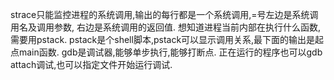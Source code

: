 strace只能监控进程的系统调用,输出的每行都是一个系统调用,=号左边是系统调用名及调用参数,
右边是系统调用的返回值. 想知道进程当前内部在执行什么函数,需要用pstack. pstack是个shell脚本,pstack可以显示调用关系,最下面的输出是起点main函数.
gdb是调试器,能够单步执行,能够打断点. 正在运行的程序也可以gdb attach调试,也可以指定文件开始运行调试.